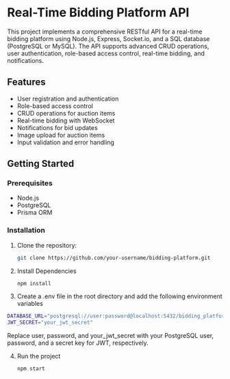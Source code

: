 # Real-Time Bidding Platform API

This project implements a comprehensive RESTful API for a real-time bidding platform using Node.js, Express, Socket.io, and a SQL database (PostgreSQL or MySQL). The API supports advanced CRUD operations, user authentication, role-based access control, real-time bidding, and notifications.

## Features

- User registration and authentication
- Role-based access control
- CRUD operations for auction items
- Real-time bidding with WebSocket
- Notifications for bid updates
- Image upload for auction items
- Input validation and error handling

## Getting Started

### Prerequisites

- Node.js
- PostgreSQL
- Prisma ORM

### Installation

1. Clone the repository:

   ```bash
   git clone https://github.com/your-username/bidding-platform.git

   ```

2. Install Dependencies

   ```bash
   npm install

   ```

3. Create a .env file in the root directory and add the following environment variables

```bash
DATABASE_URL="postgresql://user:password@localhost:5432/bidding_platform"
JWT_SECRET="your_jwt_secret"

```

Replace user, password, and your_jwt_secret with your PostgreSQL user, password, and a secret key for JWT, respectively.

4. Run the project

   ```bash
   npm start

   ```
